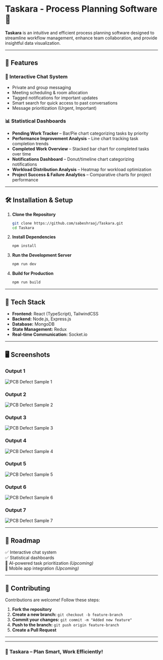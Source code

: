 # Taskara - Process Planning Software 🚀

**Taskara** is an intuitive and efficient process planning software designed to streamline workflow management, enhance team collaboration, and provide insightful data visualization.

---

## 🌟 Features  

### 🔹 Interactive Chat System  
- Private and group messaging  
- Meeting scheduling & room allocation  
- Tagged notifications for important updates  
- Smart search for quick access to past conversations  
- Message prioritization (Urgent, Important)  

### 📊 Statistical Dashboards  
- **Pending Work Tracker** – Bar/Pie chart categorizing tasks by priority  
- **Performance Improvement Analysis** – Line chart tracking task completion trends  
- **Completed Work Overview** – Stacked bar chart for completed tasks over time  
- **Notifications Dashboard** – Donut/timeline chart categorizing notifications  
- **Workload Distribution Analysis** – Heatmap for workload optimization  
- **Project Success & Failure Analytics** – Comparative charts for project performance  

---

## 🛠️ Installation & Setup  

1. **Clone the Repository**  
   ```sh
   git clone https://github.com/sabeshraaj/Taskara.git
   cd Taskara
   ```

2. **Install Dependencies**  
   ```sh
   npm install
   ```

3. **Run the Development Server**  
   ```sh
   npm run dev
   ```

4. **Build for Production**  
   ```sh
   npm run build
   ```

---

## 🎯 Tech Stack  

- **Frontend:** React (TypeScript), TailwindCSS  
- **Backend:** Node.js, Express.js  
- **Database:** MongoDB  
- **State Management:** Redux  
- **Real-time Communication:** Socket.io  

---

## 🖥️ Screenshots  

### Output 1
![PCB Defect Sample 1](Picture1.png)

### Output 2
![PCB Defect Sample 2](Picture2.png)

### Output 3
![PCB Defect Sample 3](Picture3.png)

### Output 4
![PCB Defect Sample 4](Picture4.png)

### Output 5
![PCB Defect Sample 5](Picture5.png)

### Output 6
![PCB Defect Sample 6](Picture6.png)

### Output 7
![PCB Defect Sample 7](Picture7.png)


---

## 📌 Roadmap  
✅ Interactive chat system  
✅ Statistical dashboards  
🔲 AI-powered task prioritization *(Upcoming)*  
🔲 Mobile app integration *(Upcoming)*  

---

## 🤝 Contributing  
Contributions are welcome! Follow these steps:  

1. **Fork the repository**  
2. **Create a new branch:** `git checkout -b feature-branch`  
3. **Commit your changes:** `git commit -m "Added new feature"`  
4. **Push to the branch:** `git push origin feature-branch`  
5. **Create a Pull Request**  


---   

---

### 🚀 Taskara – Plan Smart, Work Efficiently!  

